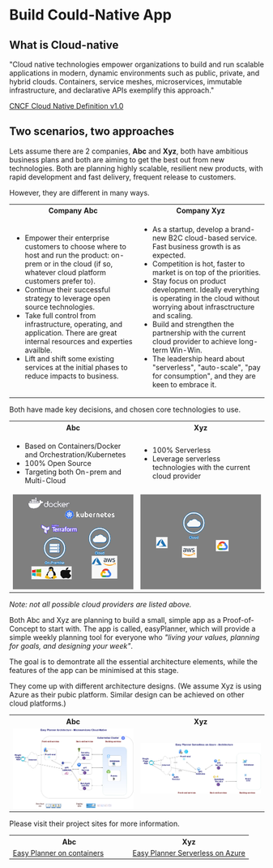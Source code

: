 # Build Could-Native App

## What is Cloud-native

"Cloud native technologies empower organizations to build and run scalable applications in modern, dynamic environments such as public, private, and hybrid clouds. Containers, service meshes, microservices, immutable infrastructure, and declarative          APIs exemplify this approach."

[CNCF Cloud Native Definition v1.0](https://github.com/cncf/toc/blob/master/DEFINITION.md)

## Two scenarios, two approaches

Lets assume there are 2 companies, **Abc** and **Xyz**, both have ambitious business plans and both are aiming to get the best out from new technologies. Both are planning highly scalable, resilient new products, with rapid development and fast delivery, frequent release to customers.

However, they are different in many ways.

<table style="width:100%">
  <tbody>
    <tr>
      <th style="width:50%">Company Abc</th>
      <th style="width:50%">Company Xyz</th>
    </tr>
    <tr>
      <td>
        <ul>
          <li>Empower their enterprise customers to choose where to host and run the product: on-prem or in the cloud (if so, whatever cloud platform customers prefer to). </li>
          <li>Continue their successful strategy to leverage open source technologies.</li>
          <li>Take full control from infrastructure, operating, and application. There are great internal resources and experties availble.</li>
          <li>Lift and shift some existing services at the initial phases to reduce impacts to business.</li>
        </ul>
      </td>
        <td>
        <ul>
          <li>As a startup, develop a brand-new B2C cloud-based service. Fast business growth is as expected.</li>
          <li>Competition is hot, faster to market is on top of the priorities. </li>
          <li>Stay focus on product development. Ideally everything is operating in the cloud without worrying about infrasctructure and scaling.</li>
          <li>Build and strengthen the partnership with the current cloud provider to achieve long-term Win-Win. </li>
          <li>The leadership heard about "serverless", "auto-scale", "pay for consumption", and they are keen to embrace it.</li>
        </ul>
      </td>
    </tr>
  </tbody>
</table>


Both have made key decisions, and chosen core technologies to use.
<table style="width:100%">
  <tbody>
    <tr>
      <th style="width:50%">Abc</th>
      <th style="width:50%">Xyz</th>
    </tr>
    <tr>
      <td>
        <ul>
          <li>Based on Containers/Docker and Orchestration/Kubernetes</li>
          <li>100% Open Source</li>
          <li>Targeting both On-prem and Multi-Cloud</li>
        </ul>
      </td>
        <td>
        <ul>
          <li>100% Serverless</li>
          <li>Leverage serverless technologies with the current cloud provider </li>
        </ul>
      </td>
    </tr>
    <tr>
      <td>
         <img alt="Docker, Kubernetes, Terraform..." src="images\open-source.png">
      </td>
        <td>
         <img alt="Serverless..." src="images\serverless.png">
      </td>
    </tr>
  </tbody>
</table>

*Note: not all possible cloud providers are listed above.*

Both Abc and Xyz are planning to build a small, simple app as a Proof-of-Concept to start with. The app is called, easyPlanner, which will provide a simple weekly planning tool for everyone who *"living your values, planning for goals, and designing your week"*. 

The goal is to demontrate all the essential architecture elements, while the features of the app can be minimised at this stage.

They come up with different architecture designs. 
(We assume Xyz is using Azure as their pubic platform. Similar design can be achieved on other cloud platforms.) 
<table style="width:100%">
  <tbody>
    <tr>
      <th style="width:50%">Abc</th>
      <th style="width:50%">Xyz</th>
    </tr>
    <tr>
      <td>
         <img alt="Overall architecture" src="images\Easy-Planner-Microservices-Architecture.png">
      </td>
        <td>
         <img alt="Overall architecture" src="images\easy-planner-serverless-on-azure-architecture.png">
      </td>
    </tr>
  </tbody>
</table>


Please visit their project sites for more information. 
<table style="width:100%">
  <tbody>
    <tr>
      <th style="width:50%">Abc</th>
      <th style="width:50%">Xyz</th>
    </tr>
    <tr>
      <td>
        <a href="http://www.buildcloud-nativeapp.co.uk/easyPlanner/">Easy Planner on containers</a>
      </td>
        <td>
        <a href="http://www.buildcloud-nativeapp.co.uk/easyPlannerServerlessOnAzure/">Easy Planner Serverless on Azure</a>
      </td>
    </tr>
  </tbody>
</table>


